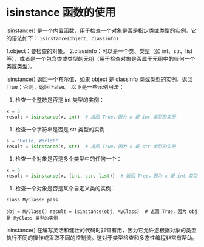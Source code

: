 # isinstance 函数的使用

isinstance() 是一个内置函数，用于检查一个对象是否是指定类或类型的实例。它的语法如下：
`isinstance(object, classinfo)`

1.object：要检查的对象。
2.classinfo：可以是一个类、类型（如 int、str、list 等），或者是一个包含类或类型的元组（用于检查对象是否属于元组中的任何一个类或类型）。

isinstance() 返回一个布尔值，如果 object 是 classinfo 类或类型的实例，返回 True；否则，返回 False。
以下是一些示例用法：

1.  检查一个整数是否是 int 类型的实例：

```python
x = 5
result = isinstance(x, int)  # 返回 True，因为 x 是 int 类型的实例
```

1.  检查一个字符串是否是 str 类型的实例：

```python
s = "Hello, World!"
result = isinstance(s, str)  # 返回 True，因为 s 是 str 类型的实例
```

1.  检查一个对象是否是多个类型中的任何一个：

```python
x = 5
result = isinstance(x, (int, str, list))  # 返回 True，因为 x 是 int 类型的实例
```

1.  检查一个对象是否是某个自定义类的实例：

`class MyClass:
pass`

`obj = MyClass()
result = isinstance(obj, MyClass)  # 返回 True，因为 obj 是 MyClass 类型的实例`

isinstance() 在编写灵活和健壮的代码时非常有用，因为它允许您根据对象的类型执行不同的操作或采取不同的控制流。这对于类型检查和多态性编程非常有帮助。
